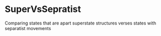 # SuperVsSepratist
Comparing states that are apart superstate structures verses states with separatist movements
